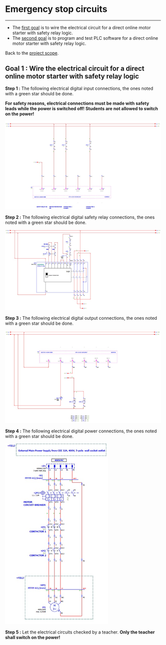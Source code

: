 # Emergency stop circuits
_____________________________________
-   The [first goal](Ex06/Subchapter04_01.md) is to wire the electrical circuit for a direct online motor starter with safety relay logic.
-   The [second goal](Ex06/Subchapter04_02.md)  is to program and test PLC software for a direct online motor starter with safety relay logic.

Back to the [project scope](Ex06/Subchapter04.md).

## Goal 1 : Wire the electrical circuit for a direct online motor starter with safety relay logic
**Step 1 :** The following electrical digital input connections, the ones noted with a green star should be done.

**For safety reasons, electrical connections must be made with safety leads while the power is switched off! Students are not allowed to switch on the power!**

![DOL inputs](../Ex06/Images/DOL_inputs.jpg)

**Step 2 :** The following electrical digital safety relay connections, the ones noted with a green star should be done.

![DOL outputs](../Ex06/Images/DOL_ns.jpg)

**Step 3 :** The following electrical digital output connections, the ones noted with a green star should be done.

![DOL outputs](../Ex06/Images/DOL_outputs.jpg)

**Step 4 :** The following electrical digital power connections, the ones noted with a green star should be done.

![DOL power circuit](../Ex06/Images/DOL_power.jpg)

**Step 5 :** Let the electrical circuits checked by a teacher. **Only the teacher shall switch on the power!**
